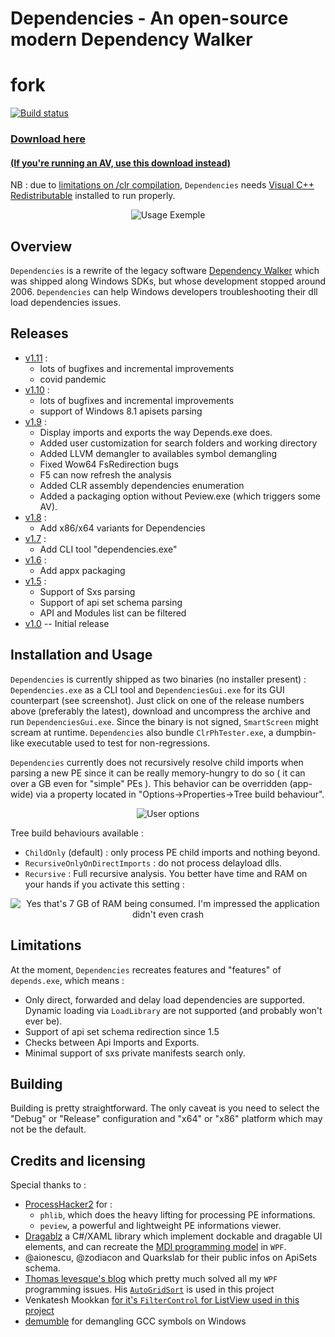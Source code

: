 # Dependencies - An open-source modern Dependency Walker
# fork
[![Build status](https://ci.appveyor.com/api/projects/status/wtr5v8ksndbkkqxg?svg=true)](https://ci.appveyor.com/project/lucasg/dependencies)

### [Download here](https://github.com/lucasg/Dependencies/releases/download/v1.11.1/Dependencies_x64_Release.zip)

#### [(If you're running an AV, use this download instead)](https://github.com/lucasg/Dependencies/releases/download/v1.11.1/Dependencies_x64_Release_.without.peview.exe.zip)

NB : due to [limitations on /clr compilation](https://msdn.microsoft.com/en-us/library/ffkc918h.aspx), `Dependencies` needs [Visual C++  Redistributable](https://support.microsoft.com/en-us/help/2977003/the-latest-supported-visual-c-downloads) installed to run properly.

<p align="center">
<img alt="Usage Exemple" src="screenshots/UsageExemple.gif"/>
</p>


## Overview
`Dependencies` is a rewrite of the legacy software [Dependency Walker](http://www.dependencywalker.com/) which was shipped along Windows SDKs, but whose development stopped around 2006.
`Dependencies` can help Windows developers troubleshooting their dll load dependencies issues.

## Releases
* [v1.11](https://github.com/lucasg/Dependencies/releases/download/v1.11.1/Dependencies_x64_Release.zip) :
	* lots of bugfixes and incremental improvements
	* covid pandemic
* [v1.10](https://github.com/lucasg/Dependencies/releases/download/v1.10/Dependencies_x64_Release.zip) :
	* lots of bugfixes and incremental improvements
	* support of Windows 8.1 apisets parsing
* [v1.9](https://github.com/lucasg/Dependencies/releases/download/v1.9/Dependencies_x64_Release.zip) :
	* Display imports and exports the way Depends.exe does.
	* Added user customization for search folders and working directory
	* Added LLVM demangler to availables symbol demangling
	* Fixed Wow64 FsRedirection bugs
	* F5 can now refresh the analysis
	* Added CLR assembly dependencies enumeration
	* Added a packaging option without Peview.exe (which triggers some AV).
* [v1.8](https://github.com/lucasg/Dependencies/releases/download/v1.8/Dependencies_x64_Release.zip) :
	* Add x86/x64 variants for Dependencies
* [v1.7](https://github.com/lucasg/Dependencies/releases/download/v1.7/Dependencies.zip) :
	* Add CLI tool "dependencies.exe"
* [v1.6](https://github.com/lucasg/Dependencies/releases/download/v1.6/Dependencies.zip) :
	* Add appx packaging
* [v1.5](https://github.com/lucasg/Dependencies/releases/download/v1.5/Dependencies.zip) :
	* Support of Sxs parsing
	* Support of api set schema parsing
	* API and Modules list can be filtered
* [v1.0](https://github.com/lucasg/Dependencies/releases/download/v1.0/Dependencies.zip) -- Initial release


## Installation and Usage

`Dependencies` is currently shipped as two binaries (no installer present) : `Dependencies.exe` as a CLI tool and `DependenciesGui.exe` for its GUI counterpart (see screenshot). Just click on one of the release numbers above (preferably the latest), download and uncompress the archive and run `DependenciesGui.exe`.
Since the binary is not signed, `SmartScreen` might scream at runtime. `Dependencies` also bundle `ClrPhTester.exe`, a dumpbin-like executable used to test for non-regressions.

`Dependencies` currently does not recursively resolve child imports when parsing a new PE since it can be really memory-hungry to do so ( it can over a GB even for "simple" PEs ). This behavior can be overridden (app-wide) via a property located in "Options->Properties->Tree build behaviour".

<p align="center">
<img alt="User options" src="screenshots/UserOptions.png"/>
</p>

Tree build behaviours available :

* `ChildOnly` (default) : only process PE child imports and nothing beyond.
* `RecursiveOnlyOnDirectImports`  : do not process delayload dlls.
* `Recursive` : Full recursive analysis. You better have time and RAM on your hands if you activate this setting :

<p align="center">
<img alt="Yes that's 7 GB of RAM being consumed. I'm impressed the application didn't even crash" src="screenshots/RamEater.PNG"/>
</p>


## Limitations

At the moment, `Dependencies` recreates features and "features" of `depends.exe`, which means :

* Only direct, forwarded and delay load dependencies are supported. Dynamic loading via `LoadLibrary` are not supported (and probably won't ever be).
* Support of api set schema redirection since 1.5
* Checks between Api Imports and Exports. 
* Minimal support of sxs private manifests search only.


## Building

Building is pretty straightforward.
The only caveat is you need to select the "Debug" or "Release" configuration and "x64" or "x86" platform which may not be the default.


## Credits and licensing

Special thanks to :

* [ProcessHacker2](https://github.com/processhacker2/processhacker) for :
  * `phlib`, which does the heavy lifting for processing PE informations.
  * `peview`, a powerful and lightweight PE informations viewer.
* [Dragablz](https://github.com/ButchersBoy/Dragablz) a C#/XAML library which implement dockable and dragable UI elements, and can recreate the [MDI programming model](https://en.wikipedia.org/wiki/Multiple_document_interface) in `WPF`.
* @aionescu, @zodiacon and Quarkslab for their public infos on ApiSets schema.
* [Thomas levesque's blog](https://www.thomaslevesque.com) which pretty much solved all my `WPF` programming issues. His [`AutoGridSort`](http://www.thomaslevesque.com/2009/08/04/wpf-automatically-sort-a-gridview-continued/) is used in this project 
* Venkatesh Mookkan [for it's `FilterControl` for ListView used in this project](https://www.codeproject.com/Articles/170095/WPF-Custom-Control-FilterControl-for-ListBox-ListV)
* [demumble](https://github.com/nico/demumble) for demangling GCC symbols on Windows
